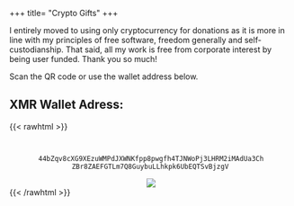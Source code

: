+++
title= "Crypto Gifts"
+++

I entirely moved to using only cryptocurrency for donations as it is more in line with my principles of free software, freedom generally and self-custodianship.
That said, all my work is free from corporate interest by being user funded. Thank you so much!

Scan the QR code or use the wallet address below. 

## XMR Wallet Adress:

{{< rawhtml >}}
    <div align="center">
    	<p style="width: 80%; overflow:auto; word-wrap: break-word;"><code style="padding: 3px;">  		
    			44bZqv8cXG9XEzuWMPdJXWNKfpp8pwgfh4TJNWoPj3LHRM2iMAdUa3ChZBr8ZAEFGTLm7Q8GuybuLLhkpk6UbEQTSvBjzgV
    	</code></p>
    	<img src="/monero.png">
    </div>
{{< /rawhtml >}}
